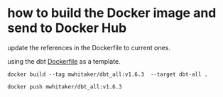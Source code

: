 # how to build the Docker image and send to Docker Hub

update the references in the Dockerfile to current ones.

using the dbt [Dockerfile](https://github.com/dbt-labs/dbt-core/blob/main/docker/Dockerfile) as a template.

`docker build --tag mwhitaker/dbt_all:v1.6.3  --target dbt-all .`

`docker push mwhitaker/dbt_all:v1.6.3`